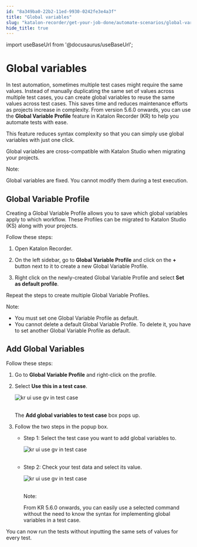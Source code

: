 ```yaml
---
id: "8a349ba0-22b2-11ed-9930-0242fe3e4a3f"
title: "Global variables"
slug: "katalon-recorder/get-your-job-done/automate-scenarios/global-variables"
hide_title: true
---
```

import useBaseUrl from '@docusaurus/useBaseUrl';


# <a id="id" class="anchor_top_offset"/><a id="ariaid-title1" class="anchor_top_offset"/>Global variables

<p xmlns="http://www.w3.org/1999/xhtml" className="p">In test automation, sometimes multiple test cases might require   the same values. Instead of manually duplicating the same set of   values across multiple test cases, you can create global variables   to reuse the same values across test cases. This saves time and   reduces maintenance efforts as projects increase in complexity.   From version 5.6.0 onwards, you can use the <strong className="ph b">Global Variable     Profile</strong> feature in Katalon Recorder (KR) to help you   automate tests with ease.</p> 
<p xmlns="http://www.w3.org/1999/xhtml" className="p">This feature reduces syntax complexity so that you can simply   use global variables with just one click.</p> 
<p xmlns="http://www.w3.org/1999/xhtml" className="p">Global variables are cross-compatible with Katalon Studio when   migrating your projects.</p> 
<div xmlns="http://www.w3.org/1999/xhtml" className="note note note_note"><span className="note__title">Note:</span> 
  <p className="p">Global variables are fixed. You cannot modify them during a test
    execution.</p>
</div>

## <a id="id_1" class="anchor_top_offset"/>Global Variable Profile

<p xmlns="http://www.w3.org/1999/xhtml" className="p">Creating a Global Variable Profile allows you to save which   global variables apply to which workflow. These Profiles can be   migrated to Katalon Studio (KS) along with your projects.</p> 
<p xmlns="http://www.w3.org/1999/xhtml" className="p">Follow these steps:</p> 
<ol xmlns="http://www.w3.org/1999/xhtml" className="ol"><li className="li">Open Katalon Recorder.</li><li className="li">     <p className="p">On the left sidebar, go to <strong className="ph b">Global Variable         Profile</strong> and click on the <strong className="ph b">+</strong> button next to       it to create a new Global Variable Profile.</p>   </li><li className="li">     <p className="p">Right click on the newly-created Global Variable Profile and       select <strong className="ph b">Set as default profile</strong>.</p>   </li></ol> 
<p xmlns="http://www.w3.org/1999/xhtml" className="p">Repeat the steps to create multiple Global Variable   Profiles.</p> 
<div xmlns="http://www.w3.org/1999/xhtml" className="note note note_note"><span className="note__title">Note:</span> 
  <ul className="ul"><li className="li">You must set one Global Variable Profile as default.</li><li className="li">You cannot delete a default Global Variable Profile. To delete
      it, you have to set another Global Variable Profile as
      default.</li></ul>
</div>

## <a id="id_2" class="anchor_top_offset"/>Add Global Variables

<p xmlns="http://www.w3.org/1999/xhtml" className="p">Follow these steps:</p> 
<ol xmlns="http://www.w3.org/1999/xhtml" className="ol"><li className="li">Go to <strong className="ph b">Global Variable Profile</strong> and right-click     on the profile.</li><li className="li">     <p className="p">Select <strong className="ph b">Use this in a test case</strong>.</p>     <p className="p">       <img className="image" src={useBaseUrl("https://github.com/katalon-studio/docs-images/raw/master/katalon-recorder/docs/5.6.0-release/use-gv-in-test-case.png")} alt="kr ui use gv in test case" /><br /><br />     </p>     <p className="p">The <strong className="ph b">Add global variables to test case</strong> box pops       up.</p>   </li><li className="li">     <p className="p">Follow the two steps in the popup box.</p>     <ul className="ul"><li className="li">         <p className="p">Step 1: Select the test case you want to add global variables           to.</p>         <p className="p">           <img className="image" src={useBaseUrl("https://github.com/katalon-studio/docs-images/raw/master/katalon-recorder/docs/5.6.0-release/add-gv-step1.png")} alt="kr ui use gv in test case" /><br /><br />         </p>       </li><li className="li">         <p className="p">Step 2: Check your test data and select its value.</p>         <p className="p">           <img className="image" src={useBaseUrl("https://github.com/katalon-studio/docs-images/raw/master/katalon-recorder/docs/5.6.0-release/add-gv-step2.png")} alt="kr ui use gv in test case" /><br /><br />         </p>         <div className="note note note_note"><span className="note__title">Note:</span>            <p className="p">From KR 5.6.0 onwards, you can easily use a selected command             without the need to know the syntax for implementing global             variables in a test case.</p>         </div>       </li></ul>   </li></ol> 
<p xmlns="http://www.w3.org/1999/xhtml" className="p">You can now run the tests without inputting the same sets of   values for every test.</p> 
